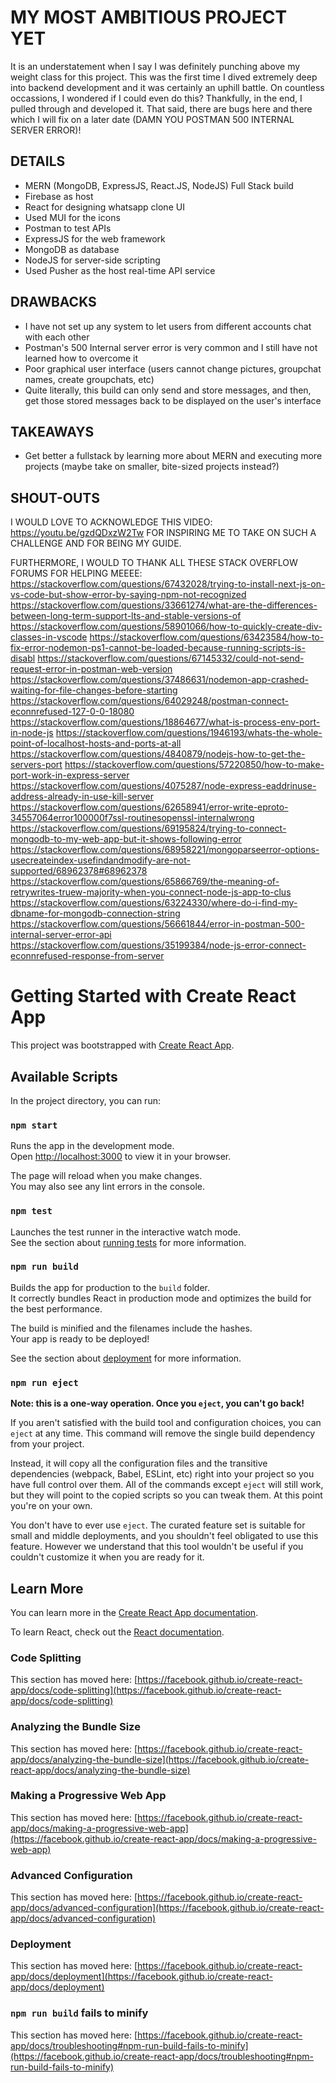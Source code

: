 # MY MOST AMBITIOUS PROJECT YET
It is an understatement when I say I was definitely punching above my weight class for this project. This was the first time I dived extremely deep into backend development and it was certainly an uphill battle. On countless occassions, I wondered if I could even do this? Thankfully, in the end, I pulled through and developed it. That said, there are bugs here and there which I will fix on a later date (DAMN YOU POSTMAN 500 INTERNAL SERVER ERROR)!

## DETAILS
- MERN (MongoDB, ExpressJS, React.JS, NodeJS) Full Stack build
- Firebase as host
- React for designing whatsapp clone UI
- Used MUI for the icons
- Postman to test APIs
- ExpressJS for the web framework
- MongoDB as database
- NodeJS for server-side scripting
- Used Pusher as the host real-time API service

## DRAWBACKS
- I have not set up any system to let users from different accounts chat with each other
- Postman's 500 Internal server error is very common and I still have not learned how to overcome it
- Poor graphical user interface (users cannot change pictures, groupchat names, create groupchats, etc)
- Quite literally, this build can only send and store messages, and then, get those stored messages back to be displayed on the user's interface

## TAKEAWAYS
- Get better a fullstack by learning more about MERN and executing more projects (maybe take on smaller, bite-sized projects instead?)

## SHOUT-OUTS
I WOULD LOVE TO ACKNOWLEDGE THIS VIDEO: 
https://youtu.be/gzdQDxzW2Tw FOR INSPIRING ME TO TAKE ON SUCH A CHALLENGE AND FOR BEING MY GUIDE. 

FURTHERMORE, I WOULD TO THANK ALL THESE STACK OVERFLOW FORUMS FOR HELPING MEEEE:
https://stackoverflow.com/questions/67432028/trying-to-install-next-js-on-vs-code-but-show-error-by-saying-npm-not-recognized
https://stackoverflow.com/questions/33661274/what-are-the-differences-between-long-term-support-lts-and-stable-versions-of
https://stackoverflow.com/questions/58901066/how-to-quickly-create-div-classes-in-vscode
https://stackoverflow.com/questions/63423584/how-to-fix-error-nodemon-ps1-cannot-be-loaded-because-running-scripts-is-disabl
https://stackoverflow.com/questions/67145332/could-not-send-request-error-in-postman-web-version
https://stackoverflow.com/questions/37486631/nodemon-app-crashed-waiting-for-file-changes-before-starting
https://stackoverflow.com/questions/64029248/postman-connect-econnrefused-127-0-0-18080
https://stackoverflow.com/questions/18864677/what-is-process-env-port-in-node-js
https://stackoverflow.com/questions/1946193/whats-the-whole-point-of-localhost-hosts-and-ports-at-all
https://stackoverflow.com/questions/4840879/nodejs-how-to-get-the-servers-port
https://stackoverflow.com/questions/57220850/how-to-make-port-work-in-express-server
https://stackoverflow.com/questions/4075287/node-express-eaddrinuse-address-already-in-use-kill-server
https://stackoverflow.com/questions/62658941/error-write-eproto-34557064error100000f7ssl-routinesopenssl-internalwrong
https://stackoverflow.com/questions/69195824/trying-to-connect-mongodb-to-my-web-app-but-it-shows-following-error
https://stackoverflow.com/questions/68958221/mongoparseerror-options-usecreateindex-usefindandmodify-are-not-supported/68962378#68962378
https://stackoverflow.com/questions/65866769/the-meaning-of-retrywrites-truew-majority-when-you-connect-node-js-app-to-clus
https://stackoverflow.com/questions/63224330/where-do-i-find-my-dbname-for-mongodb-connection-string
https://stackoverflow.com/questions/56661844/error-in-postman-500-internal-server-error-api
https://stackoverflow.com/questions/35199384/node-js-error-connect-econnrefused-response-from-server


# Getting Started with Create React App

This project was bootstrapped with [Create React App](https://github.com/facebook/create-react-app).

## Available Scripts

In the project directory, you can run:

### `npm start`

Runs the app in the development mode.\
Open [http://localhost:3000](http://localhost:3000) to view it in your browser.

The page will reload when you make changes.\
You may also see any lint errors in the console.

### `npm test`

Launches the test runner in the interactive watch mode.\
See the section about [running tests](https://facebook.github.io/create-react-app/docs/running-tests) for more information.

### `npm run build`

Builds the app for production to the `build` folder.\
It correctly bundles React in production mode and optimizes the build for the best performance.

The build is minified and the filenames include the hashes.\
Your app is ready to be deployed!

See the section about [deployment](https://facebook.github.io/create-react-app/docs/deployment) for more information.

### `npm run eject`

**Note: this is a one-way operation. Once you `eject`, you can't go back!**

If you aren't satisfied with the build tool and configuration choices, you can `eject` at any time. This command will remove the single build dependency from your project.

Instead, it will copy all the configuration files and the transitive dependencies (webpack, Babel, ESLint, etc) right into your project so you have full control over them. All of the commands except `eject` will still work, but they will point to the copied scripts so you can tweak them. At this point you're on your own.

You don't have to ever use `eject`. The curated feature set is suitable for small and middle deployments, and you shouldn't feel obligated to use this feature. However we understand that this tool wouldn't be useful if you couldn't customize it when you are ready for it.

## Learn More

You can learn more in the [Create React App documentation](https://facebook.github.io/create-react-app/docs/getting-started).

To learn React, check out the [React documentation](https://reactjs.org/).

### Code Splitting

This section has moved here: [https://facebook.github.io/create-react-app/docs/code-splitting](https://facebook.github.io/create-react-app/docs/code-splitting)

### Analyzing the Bundle Size

This section has moved here: [https://facebook.github.io/create-react-app/docs/analyzing-the-bundle-size](https://facebook.github.io/create-react-app/docs/analyzing-the-bundle-size)

### Making a Progressive Web App

This section has moved here: [https://facebook.github.io/create-react-app/docs/making-a-progressive-web-app](https://facebook.github.io/create-react-app/docs/making-a-progressive-web-app)

### Advanced Configuration

This section has moved here: [https://facebook.github.io/create-react-app/docs/advanced-configuration](https://facebook.github.io/create-react-app/docs/advanced-configuration)

### Deployment

This section has moved here: [https://facebook.github.io/create-react-app/docs/deployment](https://facebook.github.io/create-react-app/docs/deployment)

### `npm run build` fails to minify

This section has moved here: [https://facebook.github.io/create-react-app/docs/troubleshooting#npm-run-build-fails-to-minify](https://facebook.github.io/create-react-app/docs/troubleshooting#npm-run-build-fails-to-minify)
